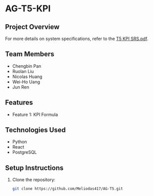 # AG-T5-KPI

## Project Overview
For more details on system specifications, refer to the [T5 KPI SRS.pdf](./T5%20KPI%20SRS.pdf).
## Team Members
- Chengbin Pan
- Ruolan Liu
- Nicolas Huang
- Wei-Ho Uang
- Jun Ren

## Features
- Feature 1: KPI Formula


## Technologies Used
- Python
- React
- PostgreSQL

## Setup Instructions
1. Clone the repository:
   ```bash
   git clone https://github.com/Meliodas417/AG-T5.git
